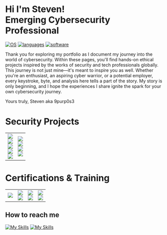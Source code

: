# Hi I'm Steven! <br>Emerging Cybersecurity Professional<br/>
[![OS](https://go-skill-icons.vercel.app/api/icons?i=kali,windows,azure&theme=dark)]()
[![languages](https://go-skill-icons.vercel.app/api/icons?i=python,powershell,terminal&theme=dark)]()
[![software](https://go-skill-icons.vercel.app/api/icons?i=wireshark,elasticsearch&theme=dark)]()


Thank you for exploring my portfolio as I document my journey into the world of cybersecurity. Within these pages, you'll find hands-on ethical projects inspired by the works of security and tech professionals globally. This journey is not just mine—it's meant to inspire you as well. Whether you're an enthusiast, an aspiring cyber warrior, or a potential employer, every keystroke, byte, and analysis here tells a part of the story. My story is only beginning, and I hope the experiences I share ignite the spark for your own cybersecurity journey.

Yours truly, 
Steven aka 9purp0s3

# Security Projects
<table>
  <tr>
    <td>
      <a href="https://medium.com/@stevenrim/building-a-cloud-honeynet-soc-in-azure-980f84fb5147">
        <img src="https://img.shields.io/badge/-Cloud Honeynet and SOC w/Azure-000000?&style=for-the-badge&logo=Medium&logoColor=white"/>
      </a>
      <br>
      <a href="https://medium.com/@stevenrim/vulnerability-scans-with-tenable-nessus-924d658c7348">
        <img src="https://img.shields.io/badge/-Vulnerability Scans w/Tenable Nessus-000000?&style=for-the-badge&logo=Medium&logoColor=white"/>
      </a>
      <br>
      <a href="https://medium.com/@stevenrim/cisco-packet-tracer-lab-series-more-0051e9e438b7">
        <img src="https://img.shields.io/badge/-Cisco Packet Tracer Lab Series-000000?&style=for-the-badge&logo=Medium&logoColor=white"/>
      </a>
      <br>
      <a href="https://medium.com/@stevenrim/active-directory-home-lab-w-virtualbox-e07932251a9f">
        <img src="https://img.shields.io/badge/-AD Home Lab w/VirtualBox and PowerShell-000000?&style=for-the-badge&logo=Medium&logoColor=white"/>
      </a>
      <br>
      <a href="https://medium.com/@stevenrim/virtual-attacks-and-splunk-insights-b892468cbec9">
        <img src="https://img.shields.io/badge/-Virtual Attacks and Splunk Insights-000000?&style=for-the-badge&logo=Medium&logoColor=white"/>
      </a>
    </td>
    <td>
      <a href="https://medium.com/@stevenrim/building-a-keylogger-w-python-508aa0465378">
        <img src="https://img.shields.io/badge/-Building a Keylogger w/Python-000000?&style=for-the-badge&logo=Medium&logoColor=white"/>
      </a>
      <br>
      <a href="https://medium.com/@stevenrim/automating-security-workflow-w-limacharlie-and-tines-020ee72ee340">
        <img src="https://img.shields.io/badge/-Automating Security Workflow w/LimaCharlie-000000?&style=for-the-badge&logo=Medium&logoColor=white"/>
      </a>
      <br>
      <a href="https://medium.com/@stevenrim/owasp-juice-shop-10-2-for-arm64-raspberry-pi-5-68c28c046ccd">
        <img src="https://img.shields.io/badge/-Exploiting Vulnerabilities on OWASP Juice Shop-000000?&style=for-the-badge&logo=Medium&logoColor=white"/>
      </a>
      <br>
      <a href="https://medium.com/@stevenrim/teach-me-how-to-opsec-c1769e6937be">
        <img src="https://img.shields.io/badge/-Teach Me How To Opsec-000000?&style=for-the-badge&logo=Medium&logoColor=white"/>
      </a>
    </td>
  </tr>
</table>

# Certifications & Training
<table>
  <tr>
    <td><a href="https://tryhackme.com/r/p/9purp0s3"><img src="https://tryhackme-badges.s3.amazonaws.com/9purp0s3.png"/></a></td>
    <td><a href="https://www.credly.com/badges/806e2f2e-f9c0-4081-9304-6f492136c153/"><img src="https://img.shields.io/badge/-CompTIA Security%2B-FF0000?&style=for-the-badge&logoColor=white"/></a>
        <br><a href="https://static.vecteezy.com/system/resources/previews/022/655/961/non_2x/work-in-progress-rubber-stamp-work-in-progress-grunge-stamp-seal-illustration-vector.jpg"><img src="https://img.shields.io/badge/-CompTIA Network%2B-FF0000?&style=for-the-badge&logoColor=white"/></a></td>
    <td><a href="https://www.credly.com/badges/c5dc51ac-beae-45ef-b27b-a060075191e3/"><img src="https://img.shields.io/badge/-Google Cybersecurity Cert-000080?&style=for-the-badge&logoColor=white"/></a>
        <br><a href="https://app.kajabi.com/certificates/72ada0d2"><img src="https://img.shields.io/badge/-SOC Analyst Masterclass-000080?&style=for-the-badge&logoColor=white"/></a></td>
    <td><a href="https://tryhackme-certificates.s3-eu-west-1.amazonaws.com/THM-SUPLNG2XBJ.png"><img src="https://img.shields.io/badge/-TryHackMe SOC Level 1-2a3042?&style=for-the-badge&logoColor=white"/></a>
        <br><a href="https://static.vecteezy.com/system/resources/previews/022/655/961/non_2x/work-in-progress-rubber-stamp-work-in-progress-grunge-stamp-seal-illustration-vector.jpg"><img src="https://img.shields.io/badge/-TryHackMe SOC Level 2-2a3042?&style=for-the-badge&logoColor=white"/></a></td>

  </tr>
</table>

## How to reach me

[![My Skills](https://skillicons.dev/icons?i=linkedin)](https://linkedin.com/in/stevenrim)
[![My Skills](https://skillicons.dev/icons?i=instagram)](https://instagram.com/9.purp0s3)




